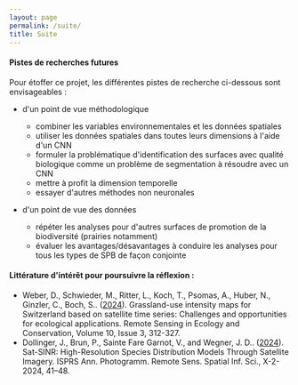 ```yaml
---
layout: page
permalink: /suite/
title: Suite
---
```


#### Pistes de recherches futures

Pour étoffer ce projet, les différentes pistes de recherche ci-dessous sont envisageables :

* d'un point de vue méthodologique
    * combiner les variables environnementales et les données spatiales
    * utiliser les données spatiales dans toutes leurs dimensions à l'aide d'un CNN
    * formuler la problématique d'identification des surfaces avec qualité biologique comme un problème de segmentation à résoudre avec un CNN
    * mettre à profit la dimension temporelle
    * essayer d'autres méthodes non neuronales

* d'un point de vue des données
    * répéter les analyses pour d'autres surfaces de promotion de la biodiversité (prairies notamment)
    * évaluer les avantages/désavantages à conduire les analyses pour tous les types de SPB de façon conjointe



#### Littérature d'intérêt pour poursuivre la réflexion :

* Weber, D., Schwieder, M., Ritter, L., Koch, T., Psomas, A., Huber, N., Ginzler, C., Boch, S.. ([2024](https://doi.org/10.1002/rse2.372)). Grassland-use intensity maps for Switzerland based on satellite time series: Challenges and opportunities for ecological applications. Remote Sensing in Ecology and Conservation, Volume 10, Issue 3, 312-327.
* Dollinger, J., Brun, P., Sainte Fare Garnot, V., and Wegner, J. D.. ([2024](https://doi.org/10.5194/isprs-annals-X-2-2024-41-2024)). Sat-SINR: High-Resolution Species Distribution Models Through Satellite Imagery. ISPRS Ann. Photogramm. Remote Sens. Spatial Inf. Sci., X-2-2024, 41–48.
